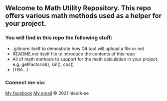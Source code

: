 ## Welcome to Math Utility Repository. This repo offers various math methods used as a helper for your project.

### You will find in this repo the following stuff:

* .gitinore itself to demostrate how Git tool will upload a file or not
* README.md itself file to introduce the contents of this repo
* All of math methods to support for the math calculation in your project, e.g. getFactorial(), sin(), cos()
* (TBA...)

### Connect me via:
[My facebook](https://facebook.com/trankim.hieu.35)
[My email](hieutk.se@gmail.com)
© 2021 hieutk-se

